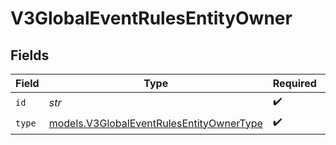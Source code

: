 # V3GlobalEventRulesEntityOwner


## Fields

| Field                                                                                      | Type                                                                                       | Required                                                                                   | Description                                                                                |
| ------------------------------------------------------------------------------------------ | ------------------------------------------------------------------------------------------ | ------------------------------------------------------------------------------------------ | ------------------------------------------------------------------------------------------ |
| `id`                                                                                       | *str*                                                                                      | :heavy_check_mark:                                                                         | N/A                                                                                        |
| `type`                                                                                     | [models.V3GlobalEventRulesEntityOwnerType](../models/v3globaleventrulesentityownertype.md) | :heavy_check_mark:                                                                         | N/A                                                                                        |